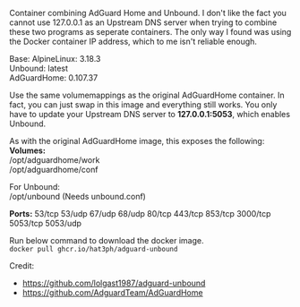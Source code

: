 Container combining AdGuard Home and Unbound. I don't like the fact you cannot use 127.0.0.1 as an Upstream DNS server when trying to combine these two programs as seperate containers. The only way I found was using the Docker container IP address, which to me isn't reliable enough.

Base: AlpineLinux: 3.18.3 \
Unbound: latest \
AdGuardHome: 0.107.37

Use the same volumemappings as the original AdGuardHome container. In fact, you can just swap in this image and everything still works. You only have to update your Upstream DNS server to __127.0.0.1:5053__, which enables Unbound.

As with the original AdGuardHome image, this exposes the following: \
**Volumes:** \
/opt/adguardhome/work \
/opt/adguardhome/conf

For Unbound: \
/opt/unbound (Needs unbound.conf)

**Ports:**
53/tcp 53/udp 67/udp 68/udp 80/tcp 443/tcp 853/tcp 3000/tcp 5053/tcp 5053/udp

Run below command to download the docker image. \
``docker pull ghcr.io/hat3ph/adguard-unbound``

Credit:
- https://github.com/lolgast1987/adguard-unbound
- https://github.com/AdguardTeam/AdGuardHome
